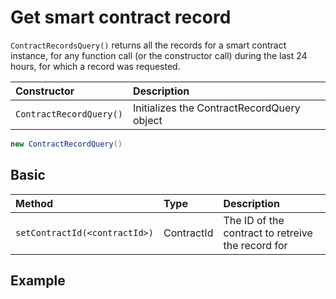 # Get smart contract record

`ContractRecordsQuery()` returns all the records for a smart contract instance, for any function call \(or the constructor call\) during the last 24 hours, for which a record was requested.

| Constructor | Description |
| :--- | :--- |
| `ContractRecordQuery()` | Initializes the ContractRecordQuery object |

```java
new ContractRecordQuery()
```

## Basic

| Method | Type | Description |
| :--- | :--- | :--- |
| `setContractId(<contractId>)` | ContractId | The ID of the contract to retreive the record for |

## Example

```java

```

